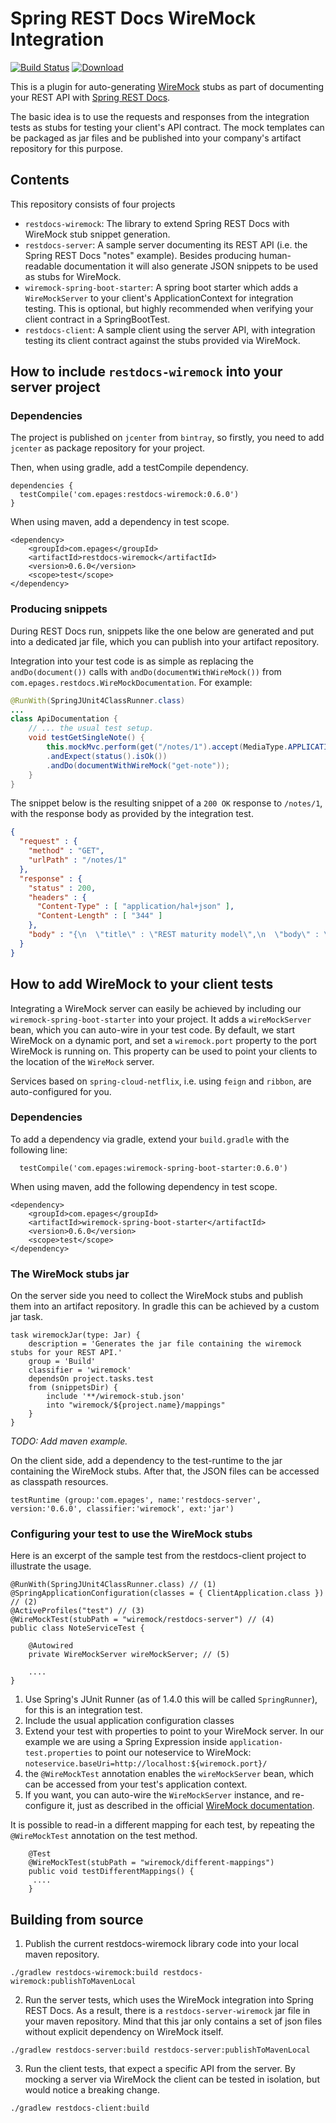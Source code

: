# Spring REST Docs WireMock Integration

[ ![Build Status](https://travis-ci.org/ePages-de/restdocs-wiremock.svg)](https://travis-ci.org/ePages-de/restdocs-wiremock)
[ ![Download](https://api.bintray.com/packages/epages/maven/restdocs-wiremock/images/download.svg)](https://bintray.com/epages/maven/restdocs-wiremock/_latestVersion)

This is a plugin for auto-generating [WireMock](http://wiremock.org/) stubs
as part of documenting your REST API with [Spring REST Docs](http://projects.spring.io/spring-restdocs/).

The basic idea is to use the requests and responses from the integration tests as stubs for testing your client's 
API contract. The mock templates can be packaged as jar files and be published into your company's
artifact repository for this purpose.

## Contents

This repository consists of four projects

* `restdocs-wiremock`: The library to extend Spring REST Docs with WireMock stub snippet generation.
* `restdocs-server`: A sample server documenting its REST API (i.e. the Spring REST Docs "notes" example).
   Besides producing human-readable documentation it will also generate JSON snippets to be used as stubs for WireMock.
* `wiremock-spring-boot-starter`: A spring boot starter which adds a `WireMockServer` to your client's ApplicationContext for integration testing.
  This is optional, but highly recommended when verifying your client contract in a SpringBootTest.
* `restdocs-client`: A sample client using the server API, with integration testing its client contract against the stubs provided via WireMock.


## How to include `restdocs-wiremock` into your server project

### Dependencies

The project is published on `jcenter` from `bintray`, so firstly, you need to add `jcenter` as package repository for your project.

Then, when using gradle, add a testCompile dependency.

```
dependencies {
  testCompile('com.epages:restdocs-wiremock:0.6.0')
}
```

When using maven, add a dependency in test scope.

```
<dependency>
	<groupId>com.epages</groupId>
	<artifactId>restdocs-wiremock</artifactId>
	<version>0.6.0</version>
	<scope>test</scope>
</dependency>
```

### Producing snippets

During REST Docs run, snippets like the one below are generated and put into a dedicated jar file, which you can
publish into your artifact repository. 

Integration into your test code is as simple as replacing the `andDo(document())` calls with
`andDo(documentWithWireMock())` from `com.epages.restdocs.WireMockDocumentation`. For example:

```java
@RunWith(SpringJUnit4ClassRunner.class)
...
class ApiDocumentation {
    // ... the usual test setup.
    void testGetSingleNote() {
        this.mockMvc.perform(get("/notes/1").accept(MediaType.APPLICATION_JSON)) 
        .andExpect(status().isOk()) 
        .andDo(documentWithWireMock("get-note"));
    }
}
```

The snippet below is the resulting snippet of a `200 OK` response to `/notes/1`, with
the response body as provided by the integration test.

```json
{
  "request" : {
    "method" : "GET",
    "urlPath" : "/notes/1"
  },
  "response" : {
    "status" : 200,
    "headers" : {
      "Content-Type" : [ "application/hal+json" ],
      "Content-Length" : [ "344" ]
    },
    "body" : "{\n  \"title\" : \"REST maturity model\",\n  \"body\" : \"http://martinfowler.com/articles/richardsonMaturityModel.html\",\n  \"_links\" : {\n    \"self\" : {\n      \"href\" : \"http://localhost:8080/notes/1\"\n    },\n    \"note\" : {\n      \"href\" : \"http://localhost:8080/notes/1\"\n    },\n    \"tags\" : {\n      \"href\" : \"http://localhost:8080/notes/1/tags\"\n    }\n  }\n}"
  }
}
```

## How to add WireMock to your client tests

Integrating a WireMock server can easily be achieved by including our `wiremock-spring-boot-starter` into your project.
It adds a `wireMockServer` bean, which you can auto-wire in your test code. By default, we start WireMock on a dynamic port,
and set a `wiremock.port` property to the port WireMock is running on. This property can be used to point your clients
to the location of the `WireMock` server.

Services based on `spring-cloud-netflix`, i.e. using `feign` and `ribbon`, are auto-configured for you.

### Dependencies

To add a dependency via gradle, extend your `build.gradle` with the following line:

```
  testCompile('com.epages:wiremock-spring-boot-starter:0.6.0')
```


When using maven, add the following dependency in test scope.

```
<dependency>
	<groupId>com.epages</groupId>
	<artifactId>wiremock-spring-boot-starter</artifactId>
	<version>0.6.0</version>
	<scope>test</scope>
</dependency>
```

### The WireMock stubs jar

On the server side you need to collect the WireMock stubs and publish them into an artifact repository.
In gradle this can be achieved by a custom jar task.

```
task wiremockJar(type: Jar) {
	description = 'Generates the jar file containing the wiremock stubs for your REST API.'
	group = 'Build'
	classifier = 'wiremock'
	dependsOn project.tasks.test
	from (snippetsDir) {
		include '**/wiremock-stub.json'
		into "wiremock/${project.name}/mappings"
	}
}
```

*TODO: Add maven example.*

On the client side, add a dependency to the test-runtime to the jar containing the WireMock stubs. After
that, the JSON files can be accessed as classpath resources.

```
testRuntime (group:'com.epages', name:'restdocs-server', version:'0.6.0', classifier:'wiremock', ext:'jar')
``` 


### Configuring your test to use the WireMock stubs

Here is an excerpt of the sample test from the restdocs-client project to illustrate the usage.

```
@RunWith(SpringJUnit4ClassRunner.class) // (1)
@SpringApplicationConfiguration(classes = { ClientApplication.class }) // (2)
@ActiveProfiles("test") // (3)
@WireMockTest(stubPath = "wiremock/restdocs-server") // (4) 
public class NoteServiceTest {

    @Autowired
    private WireMockServer wireMockServer; // (5)

    ....
}
```

1. Use Spring's JUnit Runner (as of 1.4.0 this will be called `SpringRunner`), for this is an integration test.
2. Include the usual application configuration classes
3. Extend your test with properties to point to your WireMock server.
   In our example we are using a Spring Expression inside `application-test.properties` to point our noteservice to
   WireMock: `noteservice.baseUri=http://localhost:${wiremock.port}/`
4. the `@WireMockTest` annotation enables the `wireMockServer` bean, which can be accessed
   from your test's application context.
5. If you want, you can auto-wire the `WireMockServer` instance, and re-configure it, just as described in the official
   [WireMock documentation](http://wiremock.org/).

It is possible to read-in a different mapping for each test, by repeating the `@WireMockTest` annotation on the test method.

```
    @Test
    @WireMockTest(stubPath = "wiremock/different-mappings")
    public void testDifferentMappings() {
     ....
    }
```

## Building from source

1. Publish the current restdocs-wiremock library code into your local maven repository.

  ```shell
  ./gradlew restdocs-wiremock:build restdocs-wiremock:publishToMavenLocal
  ```

2.  Run the server tests, which uses the WireMock integration into Spring REST Docs. 
    As a result, there is a `restdocs-server-wiremock` jar file in your maven repository.
    Mind that this jar only contains a set of json files without explicit dependency on WireMock itself. 

  ```shell
  ./gradlew restdocs-server:build restdocs-server:publishToMavenLocal
  ```

3. Run the client tests, that expect a specific API from the server. 
   By mocking a server via WireMock the client can be tested in isolation, but would notice a breaking change.

  ```shell
  ./gradlew restdocs-client:build
  ```
